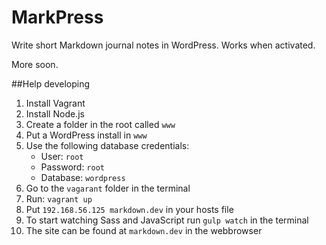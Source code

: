 MarkPress
=========

Write short Markdown journal notes in WordPress. Works when activated.

More soon.

##Help developing

1. Install Vagrant
2. Install Node.js
3. Create a folder in the root called `www`
4. Put a WordPress install in `www`
5. Use the following database credentials:
	- User: `root`
	- Password: `root`
	- Database: `wordpress`
6. Go to the `vagarant` folder in the terminal
7. Run: `vagrant up`
8. Put `192.168.56.125 markdown.dev`  in your hosts file
9. To start watching Sass and JavaScript run `gulp watch` in the terminal
10. The site can be found at `markdown.dev` in the webbrowser
